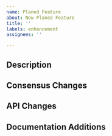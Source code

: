 ```yaml
---
name: Planed Feature
about: New Planed Feature
title: ''
labels: enhancement
assignees: ''

---
```


<!-- PLEASE FILL OUT THE FOLLOWING MARKDOWN TEMPLATE -->
<!-- Give your PR a title that is sufficient to understand what is being changed. -->

## Description

<!-- Describe the change you made, the motivation for it, and the impact it will have. Reference issues or pull requests where possible (use '#XX' or 'GH-XX' where XX is the issue or pull request number). -->

## Consensus Changes

<!-- If this PR introduces a change to the validation of blocks in the chain or consensus in general, please describe the impact. -->


## API Changes

<!-- If this PR introduces API changes, please describe the changes here. What will developers need to know before upgrading to this version? -->


## Documentation Additions

<!-- List all the information that needs to be added to the documentation after merge. -->
